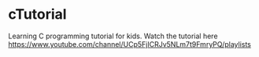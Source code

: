 # cTutorial
Learning C programming tutorial for kids. Watch the tutorial here https://www.youtube.com/channel/UCp5FjICRJv5NLm7t9FmryPQ/playlists


